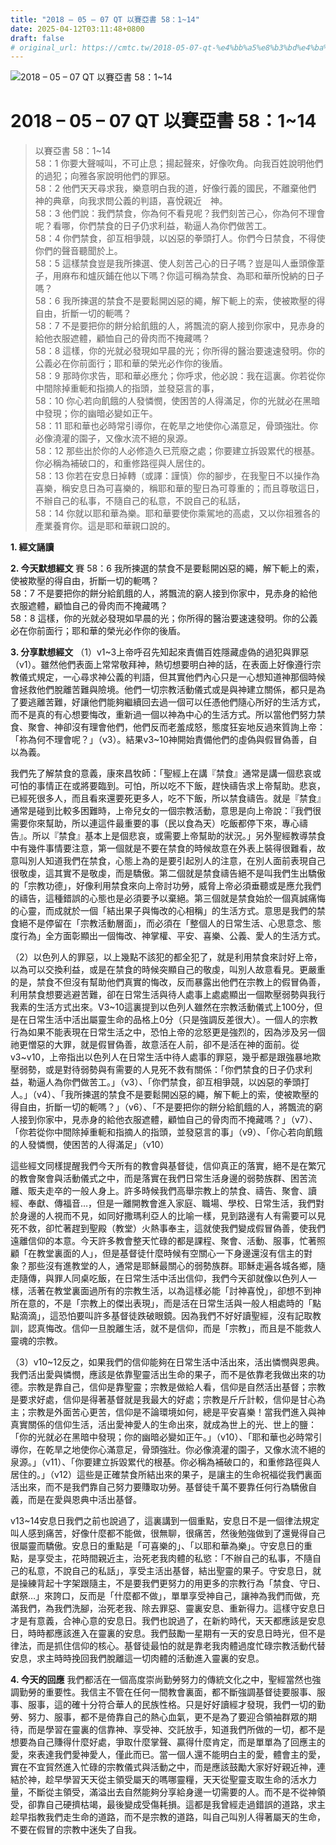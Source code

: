 ```yaml
---
title: "2018 – 05 – 07 QT 以賽亞書 58：1~14"
date: 2025-04-12T03:11:48+0800
draft: false
# original_url: https://cmtc.tw/2018-05-07-qt-%e4%bb%a5%e8%b3%bd%e4%ba%9e%e6%9b%b8-58%ef%bc%9a114
---
```


![2018 – 05 – 07 QT 以賽亞書 58：1\~14](/images/qt.jpg   "2018 – 05 – 07 QT 以賽亞書 58：1\~14")

# 2018 – 05 – 07 QT 以賽亞書 58：1\~14

> 以賽亞書 58：1\~14  
> 58：1 你要大聲喊叫，不可止息；揚起聲來，好像吹角。向我百姓說明他們的過犯；向雅各家說明他們的罪惡。  
> 58：2 他們天天尋求我，樂意明白我的道，好像行義的國民，不離棄他們　神的典章，向我求問公義的判語，喜悅親近　神。  
> 58：3 他們說：我們禁食，你為何不看見呢？我們刻苦己心，你為何不理會呢？看哪，你們禁食的日子仍求利益，勒逼人為你們做苦工。  
> 58：4 你們禁食，卻互相爭競，以凶惡的拳頭打人。你們今日禁食，不得使你們的聲音聽聞於上。  
> 58：5 這樣禁食豈是我所揀選、使人刻苦己心的日子嗎？豈是叫人垂頭像葦子，用麻布和爐灰鋪在他以下嗎？你這可稱為禁食、為耶和華所悅納的日子嗎？  
> 58：6 我所揀選的禁食不是要鬆開凶惡的繩，解下軛上的索，使被欺壓的得自由，折斷一切的軛嗎？  
> 58：7 不是要把你的餅分給飢餓的人，將飄流的窮人接到你家中，見赤身的給他衣服遮體，顧恤自己的骨肉而不掩藏嗎？  
> 58：8 這樣，你的光就必發現如早晨的光；你所得的醫治要速速發明。你的公義必在你前面行；耶和華的榮光必作你的後盾。  
> 58：9 那時你求告，耶和華必應允；你呼求，他必說：我在這裏。你若從你中間除掉重軛和指摘人的指頭，並發惡言的事，  
> 58：10 你心若向飢餓的人發憐憫，使困苦的人得滿足，你的光就必在黑暗中發現；你的幽暗必變如正午。  
> 58：11 耶和華也必時常引導你，在乾旱之地使你心滿意足，骨頭強壯。你必像澆灌的園子，又像水流不絕的泉源。  
> 58：12 那些出於你的人必修造久已荒廢之處；你要建立拆毀累代的根基。你必稱為補破口的，和重修路徑與人居住的。  
> 58：13 你若在安息日掉轉（或譯：謹慎）你的腳步，在我聖日不以操作為喜樂，稱安息日為可喜樂的，稱耶和華的聖日為可尊重的；而且尊敬這日，不辦自己的私事，不隨自己的私意，不說自己的私話，  
> 58：14 你就以耶和華為樂。耶和華要使你乘駕地的高處，又以你祖雅各的產業養育你。這是耶和華親口說的。

**1. 經文誦讀**

**2.  今天默想經文**
賽 58：6 我所揀選的禁食不是要鬆開凶惡的繩，解下軛上的索，使被欺壓的得自由，折斷一切的軛嗎？  
58：7 不是要把你的餅分給飢餓的人，將飄流的窮人接到你家中，見赤身的給他衣服遮體，顧恤自己的骨肉而不掩藏嗎？  
58：8 這樣，你的光就必發現如早晨的光；你所得的醫治要速速發明。你的公義必在你前面行；耶和華的榮光必作你的後盾。

**3. 分享默想經文**
（1）v1\~3上帝呼召先知起來責備百姓隱藏虛偽的過犯與罪惡（v1）。雖然他們表面上常常敬拜神，熱切想要明白神的話，在表面上好像遵行宗教儀式規定，一心尋求神公義的判語，但其實他們內心只是一心想知道神那個時候會拯救他們脫離苦難與險境。他們一切宗教活動儀式或是與神建立關係，都只是為了要逃離苦難，好讓他們能夠繼續回去過一個可以任憑他們隨心所好的生活方式，而不是真的有心想要悔改，重新過一個以神為中心的生活方式。所以當他們努力禁食、聚會、神卻沒有理會他們，他們反而老羞成怒，態度狂妄地反過來質詢上帝：「祢為何不理會呢？」（v3）。結果v3\~10神開始責備他們的虛偽與假冒偽善，自以為義。

我們先了解禁食的意義，康來昌牧師：「聖經上在講『禁食』通常是講一個悲哀或可怕的事情正在或將要臨到。可怕，所以吃不下飯，趕快禱告求上帝幫助。悲哀，已經死很多人，而且看來還要死更多人，吃不下飯，所以禁食禱告。就是『禁食』通常是碰到比較多困難時，上帝兒女的一個宗教活動，意思是向上帝說：『我們很需要你來幫助，所以連這件最重要的事（民以食為天）吃飯都停下來，專心禱告』。所以『禁食』基本上是個悲哀，或需要上帝幫助的狀況。」另外聖經教導禁食中有幾件事情要注意，第一個就是不要在禁食的時候故意在外表上裝得很難看，故意叫別人知道我們在禁食，心態上為的是要引起別人的注意，在別人面前表現自己很敬虔，這其實不是敬虔，而是驕傲。第二個就是禁食禱告絕不是叫我們生出驕傲的「宗教功德」，好像利用禁食來向上帝討功勞，威脅上帝必須垂聽或是應允我們的禱告，這種錯誤的心態也是必須要予以棄絕。第三個就是禁食始於一個真誠痛悔的心靈，而成就於一個「結出果子與悔改的心相稱」的生活方式。意思是我們的禁食絕不是停留在「宗教活動層面」，而必須在「整個人的日常生活、心思意念、態度行為」全方面彰顯出一個悔改、神掌權、平安、喜樂、公義、愛人的生活方式。

（2）以色列人的罪惡，以上幾點不該犯的都全犯了，就是利用禁食來討好上帝，以為可以交換利益，或是在禁食的時候突顯自己的敬虔，叫別人故意看見。更嚴重的是，禁食不但沒有幫助他們真實的悔改，反而暴露出他們在宗教上的假冒偽善，利用禁食想要逃避苦難，卻在日常生活與待人處事上處處顯出一個欺壓弱勢與我行我素的生活方式出來。V3\~10這裏提到以色列人雖然在宗教活動儀式上100分，但是在日常生活中活出屬靈生命的品格上0分（只是強調反差很大）。一個人的宗教行為如果不能表現在日常生活之中，恐怕上帝的忿怒更是強烈的，因為涉及另一個祂更憎惡的大罪，就是假冒偽善，故意活在人前，卻不是活在神的面前。從v3~v10，上帝指出以色列人在日常生活中待人處事的罪惡，幾乎都是跟強暴地欺壓弱勢，或是對待弱勢與有需要的人見死不救有關係：「你們禁食的日子仍求利益，勒逼人為你們做苦工。」（v3）、「你們禁食，卻互相爭競，以凶惡的拳頭打人。」（v4）、「我所揀選的禁食不是要鬆開凶惡的繩，解下軛上的索，使被欺壓的得自由，折斷一切的軛嗎？」（v6）、「不是要把你的餅分給飢餓的人，將飄流的窮人接到你家中，見赤身的給他衣服遮體，顧恤自己的骨肉而不掩藏嗎？」（v7）、「你若從你中間除掉重軛和指摘人的指頭，並發惡言的事」（v9）、「你心若向飢餓的人發憐憫，使困苦的人得滿足」（v10）

這些經文同樣提醒我們今天所有的教會與基督徒，信仰真正的落實，絕不是在繁冗的教會聚會與活動儀式之中，而是落實在我們日常生活身邊的弱勢族群、困苦流離、販夫走卒的一般人身上。許多時候我們高舉宗教上的禁食、禱告、聚會、讀經、奉獻、傳福音…，但是一離開教會進入家庭、職場、學校、日常生活，我們對於身邊的人視而不見，如同好撒瑪利亞人的比喻一樣，見到路邊有人有需要可以見死不救，卻忙著趕到聖殿（教堂）火熱事奉主，這就使我們變成假冒偽善，使我們遠離信仰的本意。今天許多教會整天忙碌的都是課程、聚會、活動、服事，忙著照顧「在教堂裏面的人」，但是基督徒什麼時候有空關心一下身邊還沒有信主的對象？那些沒有進教堂的人，通常是耶穌最關心的弱勢族群。耶穌走遍各城各鄉，隨走隨傳，與罪人同桌吃飯，在日常生活中活出信仰，我們今天卻就像以色列人一樣，活著在教堂裏面過所有的宗教生活，以為這樣必能「討神喜悅」，卻想不到神所在意的，不是「宗教上的傑出表現」，而是活在日常生活與一般人相處時的「點點滴滴」，這恐怕要叫許多基督徒跌破眼鏡。因為我們不好好讀聖經，沒有記取教訓，認真悔改。信仰一旦脫離生活，就不是信仰，而是「宗教」，而且是不能救人靈魂的宗教。

（3）v10\~12反之，如果我們的信仰能夠在日常生活中活出來，活出憐憫與恩典。我們活出愛與憐憫，應該是依靠聖靈活出生命的果子，而不是依靠老我做出來的功德。宗教是靠自己，信仰是靠聖靈；宗教是做給人看，信仰是自然活出基督；宗教是要求好處，信仰是得著基督就是我最大的好處；宗教是斤斤計較，信仰是甘心為主；宗教是外面苦心更苦，信仰是不論環境如何，總是平安喜樂！當我們進入與神真實關係的信仰生活，活出愛神愛人的生命出來，就成為世上的光、世上的鹽：「你的光就必在黑暗中發現；你的幽暗必變如正午。」（v10）、「耶和華也必時常引導你，在乾旱之地使你心滿意足，骨頭強壯。你必像澆灌的園子，又像水流不絕的泉源。」（v11）、「你要建立拆毀累代的根基。你必稱為補破口的，和重修路徑與人居住的。」（v12）這些是正確禁食所結出來的果子，是讓主的生命祝福從我們裏面活出來，而不是我們靠自己努力要賺取功勞。基督徒千萬不要靠任何行為驕傲自義，而是在愛與恩典中活出基督。

v13\~14安息日我們之前也說過了，這裏講到一個重點，安息日不是一個律法規定叫人感到痛苦，好像什麼都不能做，很無聊，很痛苦，然後勉強做到了還覺得自己很屬靈而驕傲。安息日的重點是「可喜樂的」、「以耶和華為樂」。守安息日的重點，是享受主，花時間親近主，治死老我肉體的私慾：「不辦自己的私事，不隨自己的私意，不說自己的私話」，享受主活出基督，結出聖靈的果子。守安息日，就是操練背起十字架跟隨主，不是要我們更努力的用更多的宗教行為「禁食、守日、獻祭…」來誇口，反而是「什麼都不做」，單單享受神自己，讓神為我們而做，充滿我們，為我們洗腳，治死老我、除去罪惡、靈裏安息、重新得力。這樣守安息日才是有意義，合神心意的安息日。我們也說過了，在新約時代，天天都應該是安息日，時時都應該進入在靈裏的安息。我們鼓勵一星期有一天的安息日時光，但不是律法，而是抓住信仰的核心。基督徒最怕的就是靠老我肉體過度忙碌宗教活動代替安息，求主時時挽回我們脫離這一切肉體的活動進入靈裏的安息。

**4. 今天的回應**
我們都活在一個高度崇尚勤勞努力的傳統文化之中，聖經當然也強調勤勞的重要性。我信主不管在任何一間教會裏面，都不斷強調基督徒要服事、服事、服事，這的確十分符合華人的民族性格。只是好好讀經才發現，我們一切的勤勞、努力、服事，都不是倚靠自己的熱心血氣，更不是為了要迎合領袖群眾的期待，而是學習在靈裏的信靠神、享受神、交託放手，知道我們所做的一切，都不是想要為自己賺得什麼好處，爭取什麼掌聲、贏得什麼肯定，而是單單為了回應主的愛，來表達我們愛神愛人，僅此而已。當一個人還不能明白主的愛，體會主的愛，實在不宜貿然進入忙碌的宗教儀式與活動之中，而是應該鼓勵大家好好親近神，連結於神，趁早學習天天從主領受屬天的嗎哪靈糧，天天從聖靈支取生命的活水力量，不斷從主領受，滿溢出去自然能夠分享給身邊一切需要的人。而不是不從神領受，卻靠自己硬擠枯竭，最後變成受傷耗損。這都是我曾經走過錯誤的道路，求主趁早指教我們走生命的道路，而不是宗教的道路，叫自己叫別人得著屬天的生命，不要在假冒的宗教中迷失了自我。
